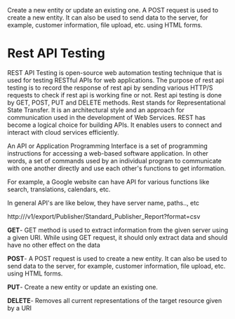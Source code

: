 Create a new entity or update an existing one.    A POST request is used to create a new entity. It can also be used to send data to the server, for example, customer information, file upload, etc. using HTML forms.


# Rest API Testing

REST API Testing is open-source web automation testing technique that is used for testing RESTful APIs for web applications. The purpose of rest api testing is to record the response of rest api by sending various HTTP/S requests to check if rest api is working fine or not. Rest api testing is done by GET, POST, PUT and DELETE methods. 
Rest stands for Representational State Transfer. It is an architectural style and an approach for communication used in the development of Web Services. REST has become a logical choice for building APIs. It enables users to connect and interact with cloud services efficiently.

An API or Application Programming Interface is a set of programming instructions for accessing a web-based software application.
In other words, a set of commands used by an individual program to communicate with one another directly and use each other's functions to get information.

For example, a Google website can have API for various functions like search, translations, calendars, etc.

In general API's are like below, they have server name, paths.., etc

http://<server name>/v1/export/Publisher/Standard_Publisher_Report?format=csv
  
**GET**- GET method is used to extract information from the given server using a given URI. While using GET request, it should only              extract data and should have no other effect on the data
  
**POST**-  A POST request is used to create a new entity. It can also be used to send data to the server, for example, customer                    information, file upload, etc. using HTML forms.

 **PUT**-   Create a new entity or update an existing one.
 
**DELETE**- Removes all current representations of the target resource given by a URI
